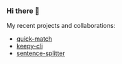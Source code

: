 ### Hi there 👋

<!--
**alainrk/alainrk** is a ✨ _special_ ✨ repository because its `README.md` (this file) appears on your GitHub profile.

Here are some ideas to get you started:

- 🔭 I’m currently working on ...
- 🌱 I’m currently learning ...
- 👯 I’m looking to collaborate on ...
- 🤔 I’m looking for help with ...
- 💬 Ask me about ...
- 📫 How to reach me: ...
- 😄 Pronouns: ...
- ⚡ Fun fact: ...

Github language stats:
<img align="center" src="https://github-readme-stats.anuraghazra1.vercel.app/api/top-langs/?username=alainrk&layout=compact&theme=material-palenight" />
-->

My recent projects and collaborations:

- [quick-match](https://github.com/alainrk/quick-match)
- [keepy-cli](https://github.com/Eomm/keepy-cli)
- [sentence-splitter](https://github.com/alainrk/sentence-splitter)

